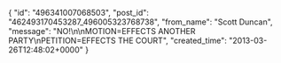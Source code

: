  {
   "id": "496341007068503",
   "post_id": "462493170453287_496005323768738",
   "from_name": "Scott Duncan",
   "message": "NO!\n\nMOTION=EFFECTS ANOTHER PARTY\nPETITION=EFFECTS THE COURT",
   "created_time": "2013-03-26T12:48:02+0000"
 }
